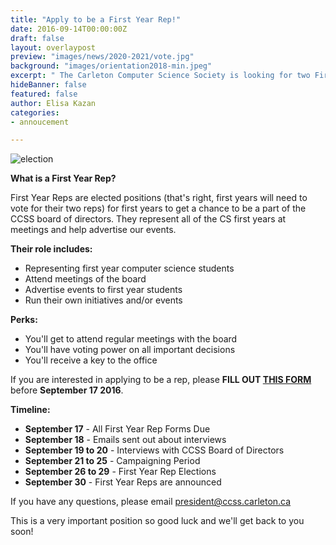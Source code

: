 ```yaml
---
title: "Apply to be a First Year Rep!"
date: 2016-09-14T00:00:00Z
draft: false
layout: overlaypost
preview: "images/news/2020-2021/vote.jpg"
background: "images/orientation2018-min.jpeg"
excerpt: " The Carleton Computer Science Society is looking for two First Year Reps to join us on our board of directors for 2016-2017."
hideBanner: false
featured: false
author: Elisa Kazan
categories:
- annoucement

---
```


![election](/ccss-website/images/news/2020-2021/vote.jpg)

**What is a First Year Rep?**

First Year Reps are elected positions (that's right, first years will need to vote for their two reps) for first years to get a chance to be a part of the CCSS board of directors. They represent all of the CS first years at meetings and help advertise our events.

**Their role includes:**

* Representing first year computer science students
* Attend meetings of the board
* Advertise events to first year students
* Run their own initiatives and/or events

**Perks:**

* You'll get to attend regular meetings with the board
* You'll have voting power on all important decisions
* You'll receive a key to the office

If you are interested in applying to be a rep, please **FILL OUT [THIS FORM](https://goo.gl/forms/D6oO4kSISADP8OKt1)** before **September 17 2016**.

**Timeline:**

* **September 17**        - All First Year Rep Forms Due
* **September 18**        - Emails sent out about interviews
* **September 19 to 20**  - Interviews with CCSS Board of Directors
* **September 21 to 25**  - Campaigning Period
* **September 26 to 29**  - First Year Rep Elections
* **September 30**        - First Year Reps are announced

If you have any questions, please email [president@ccss.carleton.ca](mailto:president@ccss.carleton.ca)

This is a very important position so good luck and we'll get back to you soon!
